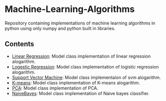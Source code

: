 # Machine-Learning-Algorithms
Repository containing implementations of machine learning algorithms in python using only numpy and python built in libraries.

## Contents
  - [Linear Regression](https://github.com/Abd-elr4hman/Machine-Learning-alogarithms/blob/main/LinearRegression.ipynb): Model class implementation of linear regression alogarithm.
  - [Logestic Regression](https://github.com/Abd-elr4hman/Machine-Learning-alogarithms/blob/main/LogisticRegression.ipynb): Model class implementation of logistic regression alogarithm.
  - [Support Vector Machine](https://github.com/Abd-elr4hman/Machine-Learning-alogarithms/blob/main/SVM.ipynb): Model class implementaion of svm alogarithm.
  - [K-means](https://github.com/Abd-elr4hman/Machine-Learning-alogarithms/blob/main/K_means.ipynb): Model class implementation of K-means alogarithm.
  - [PCA](https://github.com/Abd-elr4hman/Machine-Learning-Algorithms/blob/main/PCA.ipynb): Model class implementation of PCA.
  - [NaiveBayes](https://github.com/Abd-elr4hman/Machine-Learning-Algorithms/blob/main/Naive_Bayes.ipynb): Model class implementation of Naive bayes classifier.
